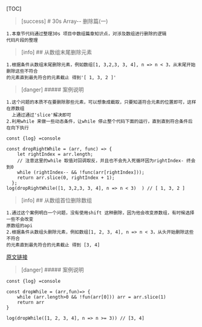 [TOC]
>[success] # 30s Array--  删除篇(一)
~~~
1.本章节代码通过整理30s 项目中数组篇章知识点，对涉及数组进行删除的逻辑
代码片段的整理
~~~
>[info] ## 从数组末尾删除元素
~~~
1.根据条件从数组末尾删除元素，例如数组[1, 3,2,3, 3, 4], n => n < 3，从末尾开始删除这些不符合
的元素直到最先符合的元素截止 得到'[ 1, 3, 2 ]'
~~~
>[danger] ##### 案例说明
~~~
1.这个问题的本质不在要删除那些元素，可以想象成截取，只要知道符合元素的位置即可，这样在原数组
  上通过通过'slice'解决即可
2.利用while 来做一些动态条件，让while 停止整个代码下面的运行，直到直到符合条件后在向下执行
~~~
~~~
const {log} =console

const dropRightWhile = (arr, func) => {
    let rightIndex = arr.length;
    // 注意这里的while 取值对回调取反，并且也不会先入死循环因为rightIndex- 终会到0
    while (rightIndex-- && !func(arr[rightIndex]));
    return arr.slice(0, rightIndex + 1);
  };
log(dropRightWhile([1, 3,2,3, 3, 4], n => n < 3)  ) // [ 1, 3, 2 ]
~~~
>[info] ## 从数组首位删除数组
~~~
1.通过这个案例明白一个问题，没有使用shift 这种删除，因为他会改变原数组，有时候选择一些不会改变
原数组的api
2.根据条件从数组头删除元素，例如数组[1, 2, 3, 4], n => n < 3，从头开始删除这些不符合
的元素直到最先符合的元素截止 得到 [3, 4]
~~~
[原文链接](https://www.30secondsofcode.org/js/s/drop-while)
>[danger] ##### 案例说明
~~~
const {log} =console

const dropWhile = (arr,fun)=> {
    while (arr.length>0 && !fun(arr[0])) arr = arr.slice(1)
    return arr
}

log(dropWhile([1, 2, 3, 4], n => n >= 3)) // [3, 4]
~~~